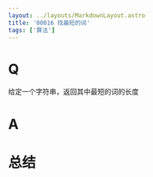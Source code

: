 ```yaml
---
layout: ../layouts/MarkdownLayout.astro
title: '00016 找最短的词'
tags: ['算法']
---
```


# Q

给定一个字符串，返回其中最短的词的长度

# A



# 总结



<script>
  function func(str) {
    const arr = str.split(' ')
    let minLen = arr[0].length
    for (const x of arr) {
      if (x.length < minLen) {
        minLen = x.length
      }
    }
    return minLen
  }
  console.log(func('The quick brown fox jumps over the lazy dog')) // 3
  console.log(func('Hello world')) // 5
  console.log(func('JavaScript is fun')) // 2
  
  
</script>